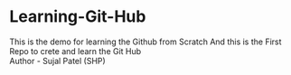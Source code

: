 # Learning-Git-Hub
This is the demo for learning the Github from Scratch And this is the First Repo to crete and learn  the Git Hub<br>
Author - Sujal Patel (SHP)

